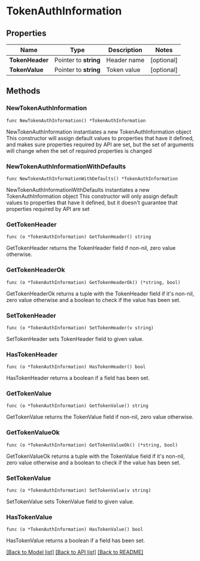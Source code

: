 # TokenAuthInformation

## Properties

Name | Type | Description | Notes
------------ | ------------- | ------------- | -------------
**TokenHeader** | Pointer to **string** | Header name | [optional] 
**TokenValue** | Pointer to **string** | Token value | [optional] 

## Methods

### NewTokenAuthInformation

`func NewTokenAuthInformation() *TokenAuthInformation`

NewTokenAuthInformation instantiates a new TokenAuthInformation object
This constructor will assign default values to properties that have it defined,
and makes sure properties required by API are set, but the set of arguments
will change when the set of required properties is changed

### NewTokenAuthInformationWithDefaults

`func NewTokenAuthInformationWithDefaults() *TokenAuthInformation`

NewTokenAuthInformationWithDefaults instantiates a new TokenAuthInformation object
This constructor will only assign default values to properties that have it defined,
but it doesn't guarantee that properties required by API are set

### GetTokenHeader

`func (o *TokenAuthInformation) GetTokenHeader() string`

GetTokenHeader returns the TokenHeader field if non-nil, zero value otherwise.

### GetTokenHeaderOk

`func (o *TokenAuthInformation) GetTokenHeaderOk() (*string, bool)`

GetTokenHeaderOk returns a tuple with the TokenHeader field if it's non-nil, zero value otherwise
and a boolean to check if the value has been set.

### SetTokenHeader

`func (o *TokenAuthInformation) SetTokenHeader(v string)`

SetTokenHeader sets TokenHeader field to given value.

### HasTokenHeader

`func (o *TokenAuthInformation) HasTokenHeader() bool`

HasTokenHeader returns a boolean if a field has been set.

### GetTokenValue

`func (o *TokenAuthInformation) GetTokenValue() string`

GetTokenValue returns the TokenValue field if non-nil, zero value otherwise.

### GetTokenValueOk

`func (o *TokenAuthInformation) GetTokenValueOk() (*string, bool)`

GetTokenValueOk returns a tuple with the TokenValue field if it's non-nil, zero value otherwise
and a boolean to check if the value has been set.

### SetTokenValue

`func (o *TokenAuthInformation) SetTokenValue(v string)`

SetTokenValue sets TokenValue field to given value.

### HasTokenValue

`func (o *TokenAuthInformation) HasTokenValue() bool`

HasTokenValue returns a boolean if a field has been set.


[[Back to Model list]](../README.md#documentation-for-models) [[Back to API list]](../README.md#documentation-for-api-endpoints) [[Back to README]](../README.md)



